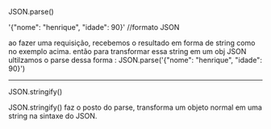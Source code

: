 JSON.parse()

'{"nome": "henrique", "idade": 90}' //formato JSON

ao fazer uma requisição, recebemos o resultado em forma de string como no exemplo acima. então para transformar essa string em um obj JSON ultilzamos o parse dessa forma : JSON.parse('{"nome": "henrique", "idade": 90}')

-----------------------
JSON.stringify()

JSON.stringify() faz o posto do parse, transforma um objeto normal em uma string na sintaxe do JSON.